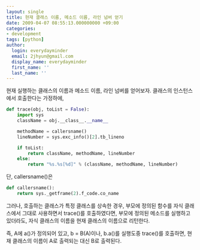```yaml
---
layout: single
title: 현재 클래스 이름, 메소드 이름, 라인 넘버 얻기
date: 2009-04-07 08:55:13.000000000 +09:00
categories:
- development
tags: [python]
author:
  login: everydayminder
  email: 2jhyun@gmail.com
  display_name: everydayminder
  first_name: ''
  last_name: ''
---
```

현재 실행하는 클래스의 이름과 메소드 이름, 라인 넘버를 얻어보자.
클래스의 인스턴스에서 호출한다는 가정하에,

```python
def trace(obj, toList = False):
	import sys
	className = obj.__class__.__name__

	methodName = callersname()
	lineNumber = sys.exc_info()[2].tb_lineno

	if toList:
		return className, methodName, lineNumber
	else:
		return "%s.%s[%d]" % (className, methodName, lineNumber)
```
단, callersname()은

```python
def callersname():
	return sys._getframe(2).f_code.co_name
```

그러나, 호출하는 클래스가 특정 클래스를 상속한 경우,
부모에 정의된 함수를 자식 클래스에서 그대로 사용하면서 trace()를 호출하였다면,
부모에 정의된 메소드를 실행하고 있더라도, 자식 클래스의 이름을 
현재 클래스의 이름으로 리턴한다.

즉, A에 a()가 정의되어 있고, b = B(A)이나, b.a()를 실행도중 trace()를 호출하면, 
현재 클래스의 이름이 A로 출력되는 대신 B로 출력된다.

